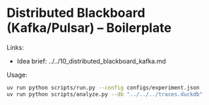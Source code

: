 
# Distributed Blackboard (Kafka/Pulsar) – Boilerplate

Links:
- Idea brief: ../../10_distributed_blackboard_kafka.md

Usage:
```bash
uv run python scripts/run.py --config configs/experiment.json
uv run python scripts/analyze.py --db "../../../traces.duckdb"
```
